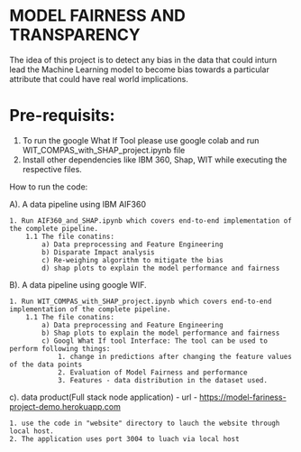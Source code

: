 # MODEL FAIRNESS AND TRANSPARENCY
The idea of this project is to detect any bias in the data that could inturn lead the Machine Learning model to become bias towards a particular attribute that could have real world implications.

# Pre-requisits:
1. To run the google What If Tool please use google colab and run WIT_COMPAS_with_SHAP_project.ipynb file
2. Install other dependencies like IBM 360, Shap, WIT while executing the respective files.

How to run the code:

A). A data pipeline using IBM AIF360

    1. Run AIF360_and_SHAP.ipynb which covers end-to-end implementation of the complete pipeline.
        1.1 The file conatins:
            a) Data preprocessing and Feature Engineering
            b) Disparate Impact analysis
            c) Re-weighing algorithm to mitigate the bias
            d) shap plots to explain the model performance and fairness
    
B). A data pipeline using google WIF.

    1. Run WIT_COMPAS_with_SHAP_project.ipynb which covers end-to-end implementation of the complete pipeline.
        1.1 The file conatins:
            a) Data preprocessing and Feature Engineering 
            b) Shap plots to explain the model performance and fairness
            c) Googl What If tool Interface: The tool can be used to perform following things:
                1. change in predictions after changing the feature values of the data points
                2. Evaluation of Model Fairness and performance
                3. Features - data distribution in the dataset used.

c). data product(Full stack node application) - url - https://model-fariness-project-demo.herokuapp.com

    1. use the code in "website" directory to lauch the website through local host.
    2. The application uses port 3004 to luach via local host
